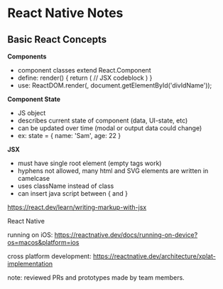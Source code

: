 # React Native Notes

## Basic React Concepts

**Components**

- component classes extend React.Component
- define:
	render() {
		return (
			// JSX codeblock
		)
	}
- use:
	ReactDOM.render(<componentName />, document.getElementById('divIdName'));

**Component State**

- JS object
- describes current state of component (data, UI-state, etc)
- can be updated over time (modal or output data could change)
- ex:
	state = {
		name: 'Sam',
		age: 22
	}


**JSX**

- must have single root element (empty tags work)
- hyphens not allowed, many html and SVG elements are written in camelcase
- uses className instead of class
- can insert java script between { and }

https://react.dev/learn/writing-markup-with-jsx 

React Native

running on iOS: https://reactnative.dev/docs/running-on-device?os=macos&platform=ios

cross platform development: https://reactnative.dev/architecture/xplat-implementation



note: reviewed PRs and prototypes made by team members.

